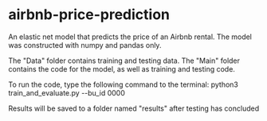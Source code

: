 # airbnb-price-prediction
An elastic net model that predicts the price of an Airbnb rental. The model was constructed with numpy and pandas only.

The "Data" folder contains training and testing data. The "Main" folder contains the code for the model, as well as training and testing code.

To run the code, type the following command to the terminal:
python3 train_and_evaluate.py --bu_id 0000

Results will be saved to a folder named "results" after testing has concluded


